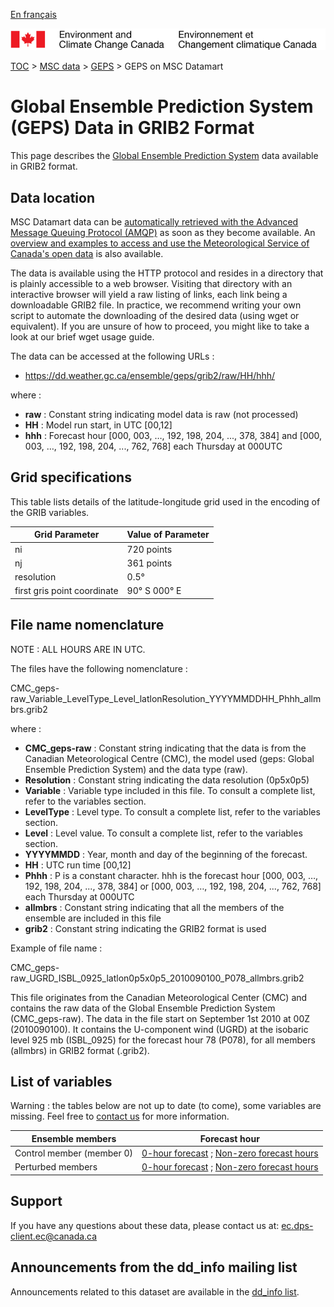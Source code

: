 [En français](readme_geps-datamart_fr.md)

![ECCC logo](../../img_eccc-logo.png)

[TOC](../../readme_en.md) > [MSC data](../readme_en.md) > [GEPS](readme_geps_en.md) > GEPS on MSC Datamart

# Global Ensemble Prediction System (GEPS) Data in GRIB2 Format

This page describes the [Global Ensemble Prediction System](readme_geps_en.md) data available in GRIB2 format.

## Data location

MSC Datamart data can be [automatically retrieved with the Advanced Message Queuing Protocol (AMQP)](../../msc-datamart/amqp_en.md) as soon as they become available. An [overview and examples to access and use the Meteorological Service of Canada's open data](../../usage/readme_en.md) is also available.

The data is available using the HTTP protocol and resides in a directory that is plainly accessible to a web browser. Visiting that directory with an interactive browser will yield a raw listing of links, each link being a downloadable GRIB2 file. In practice, we recommend writing your own script to automate the downloading of the desired data (using wget or equivalent). If you are unsure of how to proceed, you might like to take a look at our brief wget usage guide.

The data can be accessed at the following URLs :

* https://dd.weather.gc.ca/ensemble/geps/grib2/raw/HH/hhh/

where :

* __raw__ : Constant string indicating model data is raw (not processed)
* __HH__ : Model run start, in UTC [00,12]
* __hhh__ : Forecast hour [000, 003, …, 192, 198, 204, ..., 378, 384] and [000, 003, …, 192, 198, 204, ..., 762, 768] each Thursday at 000UTC

## Grid specifications

This table lists details of the latitude-longitude grid used in the encoding of the GRIB variables.

| Grid Parameter          | Value of Parameter       |
|-------------------------|--------------------------|
| ni                      | 720 points               |
| nj                      | 361 points               |
| resolution              | 0.5°                     |
| first gris point coordinate | 90° S 000° E         |

## File name nomenclature 

NOTE : ALL HOURS ARE IN UTC.

The files have the following nomenclature :

CMC_geps-raw_Variable_LevelType_Level_latlonResolution_YYYYMMDDHH_Phhh_allmbrs.grib2

where :

* __CMC_geps-raw__ : Constant string indicating that the data is from the Canadian Meteorological Centre (CMC), the model used (geps: Global Ensemble Prediction System) and the data type (raw).
* __Resolution__ : Constant string indicating the data resolution (0p5x0p5)
* __Variable__ : Variable type included in this file. To consult a complete list, refer to the variables section.
* __LevelType__ : Level type. To consult a complete list, refer to the variables section.
* __Level__ : Level value. To consult a complete list, refer to the variables section.
* __YYYYMMDD__ : Year, month and day of the beginning of the forecast.
* __HH__ : UTC run time [00,12]
* __Phhh__ : P is a constant character. hhh is the forecast hour [000, 003, …, 192, 198, 204, ..., 378, 384] or [000, 003, …, 192, 198, 204, ..., 762, 768] each Thursday at 000UTC
* __allmbrs__ : Constant string indicating that all the members of the ensemble are included in this file
* __grib2__ : Constant string indicating the GRIB2 format is used

Example of file name :

CMC_geps-raw_UGRD_ISBL_0925_latlon0p5x0p5_2010090100_P078_allmbrs.grib2

This file originates from the Canadian Meteorological Center (CMC) and contains the raw data of the Global Ensemble Prediction System (CMC_geps-raw). The data in the file start on September 1st 2010 at 00Z (2010090100). It contains the U-component wind (UGRD) at the isobaric level 925 mb (ISBL_0925) for the forecast hour 78 (P078), for all members (allmbrs) in GRIB2 format (.grib2).

## List of variables

Warning : the tables below are not up to date (to come), some variables are missing. Feel free to [contact us](mailto:ec.dps-client.ec@canada.ca) for more information.

| Ensemble members                   | Forecast hour                      |
|-----------------------------------------|-----------------------------------------|
| Control member (member 0)              | [0-hour forecast](https://weather.gc.ca/grib/GEPS_HR/GEPS_latlon0p5x0p5_P000_MBRZERO_e.html) ; [Non-zero forecast hours](https://weather.gc.ca/grib/GEPS_HR/GEPS_latlon0p5x0p5_PNONZERO_MBRZERO_e.html) |
| Perturbed members                       | [0-hour forecast](https://weather.gc.ca/grib/GEPS_HR/GEPS_latlon0p5x0p5_P000_MBRNONZERO_e.html) ; [Non-zero forecast hours](https://weather.gc.ca/grib/GEPS_HR/GEPS_latlon0p5x0p5_PNONZERO_MBRNONZERO_e.html)|       

## Support

If you have any questions about these data, please contact us at: ec.dps-client.ec@canada.ca

## Announcements from the dd_info mailing list 

Announcements related to this dataset are available in the [dd_info list](https://lists.ec.gc.ca/cgi-bin/mailman/listinfo/dd_info).
